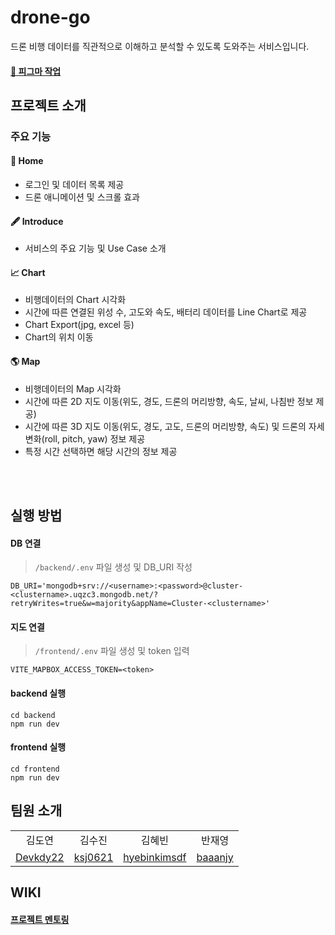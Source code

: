 # drone-go
드론 비행 데이터를 직관적으로 이해하고 분석할 수 있도록 도와주는 서비스입니다. 

#### [🎨 피그마 작업](https://www.figma.com/design/eyJ9BGiaD3NO9xKcYjLSLC/DroneGo?node-id=0-1&t=VSSbvUxYUdEaGgDN-1)

## 프로젝트 소개
### 주요 기능
#### 🏡 Home
- 로그인 및 데이터 목록 제공
- 드론 애니메이션 및 스크롤 효과
#### 🖋️ Introduce
- 서비스의 주요 기능 및 Use Case 소개
#### 📈 Chart
- 비행데이터의 Chart 시각화
- 시간에 따른 연결된 위성 수, 고도와 속도, 배터리 데이터를 Line Chart로 제공
- Chart Export(jpg, excel 등)
- Chart의 위치 이동
#### 🌎 Map
- 비행데이터의 Map 시각화
- 시간에 따른 2D 지도 이동(위도, 경도, 드론의 머리방향, 속도, 날씨, 나침반 정보 제공)
- 시간에 따른 3D 지도 이동(위도, 경도, 고도, 드론의 머리방향, 속도) 및 드론의 자세 변화(roll, pitch, yaw) 정보 제공
- 특정 시간 선택하면 해당 시간의 정보 제공
<br/>
<br/>

## 실행 방법
#### DB 연결
>`/backend/.env` 파일 생성 및 DB_URI 작성
```
DB_URI='mongodb+srv://<username>:<password>@cluster-<clustername>.uqzc3.mongodb.net/?retryWrites=true&w=majority&appName=Cluster-<clustername>'
```

#### 지도 연결
>`/frontend/.env` 파일 생성 및 token 입력
```
VITE_MAPBOX_ACCESS_TOKEN=<token>
```

#### backend 실행
```
cd backend
npm run dev
```

#### frontend 실행
```
cd frontend
npm run dev
```

## 팀원 소개
<table>
  <tr align="center">
    <td>김도연</td>
    <td>김수진</td>
    <td>김혜빈</td>
    <td>반재영</td>
  </tr>
  <tr>
    <td><a href="https://github.com/Devkdy22">Devkdy22</a></td>
    <td><a href="https://github.com/ksj0621">ksj0621</a></td>
    <td><a href="https://github.com/hyebinkimsdf">hyebinkimsdf</a></td>
    <td><a href="https://github.com/baaanjy">baaanjy</a></td>
  </tr>
</table>

## WIKI
#### [프로젝트 멘토링](https://github.com/ormcamp-fe-3rd/drone-go/wiki/%EB%A9%98%ED%86%A0%EB%A7%81)

